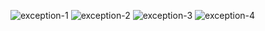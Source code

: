 ![exception-1](https://user-images.githubusercontent.com/115104656/196037110-b04229f3-b739-431c-986e-bf544678262d.png)
![exception-2](https://user-images.githubusercontent.com/115104656/196037114-7cd28bfd-bb1d-4127-afab-f4cb0caea039.png)
![exception-3](https://user-images.githubusercontent.com/115104656/196037117-7dad64fd-b2b5-4efc-b0e8-830f54a2183c.png)
![exception-4](https://user-images.githubusercontent.com/115104656/196037118-9265a7e8-9056-4784-94c1-68be9ae3081e.png)
